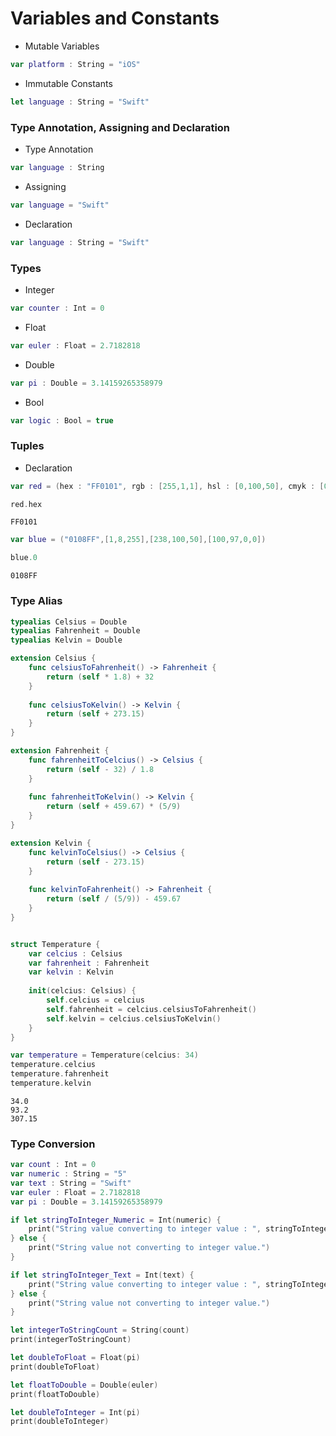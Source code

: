 # Variables and Constants

- Mutable Variables
```swift
var platform : String = "iOS"
```

- Immutable Constants
```swift
let language : String = "Swift"
```

### Type Annotation, Assigning and Declaration

- Type Annotation
```swift
var language : String
```

- Assigning
```swift
var language = "Swift"
```

- Declaration
```swift
var language : String = "Swift"
```

### Types

- Integer
```swift
var counter : Int = 0
```

- Float
```swift
var euler : Float = 2.7182818
```

- Double
```swift
var pi : Double = 3.14159265358979
```

- Bool
```swift
var logic : Bool = true
```

### Tuples
- Declaration
```swift
var red = (hex : "FF0101", rgb : [255,1,1], hsl : [0,100,50], cmyk : [0,100,100,0])
```
```swift
red.hex
```
```
FF0101
```

```swift
var blue = ("0108FF",[1,8,255],[238,100,50],[100,97,0,0])
```
```swift
blue.0
```
```
0108FF
```

### Type Alias 

```swift
typealias Celsius = Double
typealias Fahrenheit = Double
typealias Kelvin = Double

extension Celsius {
    func celsiusToFahrenheit() -> Fahrenheit {
        return (self * 1.8) + 32
    }
    
    func celsiusToKelvin() -> Kelvin {
        return (self + 273.15)
    }
}

extension Fahrenheit {
    func fahrenheitToCelcius() -> Celsius {
        return (self - 32) / 1.8
    }
    
    func fahrenheitToKelvin() -> Kelvin {
        return (self + 459.67) * (5/9)
    }
}

extension Kelvin {
    func kelvinToCelsius() -> Celsius {
        return (self - 273.15)
    }
    
    func kelvinToFahrenheit() -> Fahrenheit {
        return (self / (5/9)) - 459.67
    }
}


struct Temperature {
    var celcius : Celsius
    var fahrenheit : Fahrenheit
    var kelvin : Kelvin
    
    init(celcius: Celsius) {
        self.celcius = celcius
        self.fahrenheit = celcius.celsiusToFahrenheit()
        self.kelvin = celcius.celsiusToKelvin()
    }
}

var temperature = Temperature(celcius: 34)
temperature.celcius
temperature.fahrenheit
temperature.kelvin
```
```
34.0
93.2
307.15
```

### Type Conversion

```swift
var count : Int = 0
var numeric : String = "5"
var text : String = "Swift"
var euler : Float = 2.7182818
var pi : Double = 3.14159265358979

if let stringToInteger_Numeric = Int(numeric) {
    print("String value converting to integer value : ", stringToInteger_Numeric)
} else {
    print("String value not converting to integer value.")
}

if let stringToInteger_Text = Int(text) {
    print("String value converting to integer value : ", stringToInteger_Text)
} else {
    print("String value not converting to integer value.")
}

let integerToStringCount = String(count)
print(integerToStringCount)

let doubleToFloat = Float(pi)
print(doubleToFloat)

let floatToDouble = Double(euler)
print(floatToDouble)

let doubleToInteger = Int(pi)
print(doubleToInteger)
```
